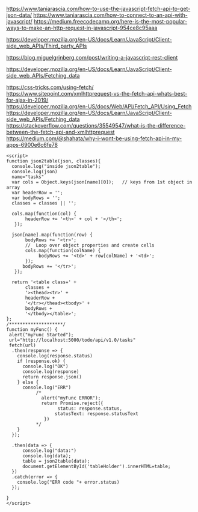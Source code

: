 <https://www.taniarascia.com/how-to-use-the-javascript-fetch-api-to-get-json-data/>
<https://www.taniarascia.com/how-to-connect-to-an-api-with-javascript/>
<https://medium.freecodecamp.org/here-is-the-most-popular-ways-to-make-an-http-request-in-javascript-954ce8c95aaa>

<https://developer.mozilla.org/en-US/docs/Learn/JavaScript/Client-side_web_APIs/Third_party_APIs>


<https://blog.miguelgrinberg.com/post/writing-a-javascript-rest-client>


<https://developer.mozilla.org/en-US/docs/Learn/JavaScript/Client-side_web_APIs/Fetching_data>


<https://css-tricks.com/using-fetch/> \
<https://www.sitepoint.com/xmlhttprequest-vs-the-fetch-api-whats-best-for-ajax-in-2019/> \
<https://developer.mozilla.org/en-US/docs/Web/API/Fetch_API/Using_Fetch> \
<https://developer.mozilla.org/en-US/docs/Learn/JavaScript/Client-side_web_APIs/Fetching_data> \
<https://stackoverflow.com/questions/35549547/what-is-the-difference-between-the-fetch-api-and-xmlhttprequest> \
<https://medium.com/@shahata/why-i-wont-be-using-fetch-api-in-my-apps-6900e6c6fe78> 

```
<script>
function json2table(json, classes){
  console.log("inside json2table");
  console.log(json)
  name="tasks"
  var cols = Object.keys(json[name][0]);   // keys from 1st object in array
  var headerRow = '';
  var bodyRows = '';
  classes = classes || '';

  cols.map(function(col) {
       headerRow += '<th>' + col + '</th>';
   });

  json[name].map(function(row) {
       bodyRows += '<tr>';
       //  Loop over object properties and create cells
       cols.map(function(colName) {
            bodyRows += '<td>' + row[colName] + '<td>';
       });
      bodyRows += '</tr>';
   });

  return '<table class=' +
       classes +
       '><thead><tr>' +
       headerRow +
       '</tr></thead><tbody>' +
       bodyRows +
       '</tbody></table>';
};
/********************/
function myFunc() {
 alert("myFunc Started");
 url="http://localhost:5000/todo/api/v1.0/tasks"
 fetch(url)
  .then(response => {
    console.log(response.status)
    if (response.ok) {
      console.log("OK")
      console.log(response)
      return response.json()
    } else {
      console.log("ERR")
           /* 
             alert("myFunc ERROR");
             return Promise.reject({
                   status: response.status,
                  statusText: response.statusText
              })
           */
    }
  });

  .then(data => {
      console.log("data:")
      console.log(data);
      table = json2table(data);
      document.getElementById('tableHolder').innerHTML=table;
  })
  .catch(error => {
    console.log("ERR code "+ error.status)
  });

}  
</script>  
```

